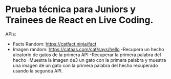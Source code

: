 # Prueba técnica para Juniors y Trainees de React en Live Coding.

APIs:
- Facts Random: https://catfact.ninja/fact
- Imagen random: https://cataas.com/cat/says/hello
-Recupera un hecho aleatorio de gatos de la primera API 
-Recuperar la primera palabra del hecho 
-Muestra la imagen de3 un gato con la primera palabra 
y muestra una imagen de un gato con la primera palabra del hecho recuperado usando la segunda API.